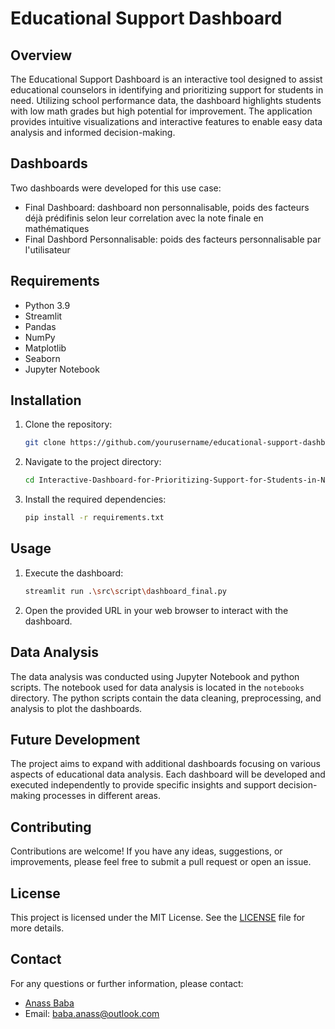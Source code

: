 # Educational Support Dashboard

## Overview
The Educational Support Dashboard is an interactive tool designed to assist educational counselors in identifying and prioritizing support for students in need. Utilizing school performance data, the dashboard highlights students with low math grades but high potential for improvement. The application provides intuitive visualizations and interactive features to enable easy data analysis and informed decision-making.

## Dashboards
Two dashboards were developed for this use case:
- Final Dashboard: dashboard non personnalisable, poids des facteurs déjà prédifinis selon leur correlation avec la note finale en mathématiques
- Final Dashbord Personnalisable: poids des facteurs personnalisable par l'utilisateur



## Requirements
- Python 3.9
- Streamlit
- Pandas
- NumPy
- Matplotlib
- Seaborn
- Jupyter Notebook

## Installation
1. Clone the repository:
    ```bash
    git clone https://github.com/yourusername/educational-support-dashboard.git
    ```
2. Navigate to the project directory:
    ```bash
    cd Interactive-Dashboard-for-Prioritizing-Support-for-Students-in-Need
    ```
3. Install the required dependencies:
    ```bash
    pip install -r requirements.txt
    ```

## Usage
1. Execute the dashboard:
    ```bash
    streamlit run .\src\script\dashboard_final.py
    ```
2. Open the provided URL in your web browser to interact with the dashboard.

## Data Analysis
The data analysis was conducted using Jupyter Notebook and python scripts. The notebook used for data analysis is located in the `notebooks` directory. The python scripts contain the data cleaning, preprocessing, and analysis to plot the dashboards.


## Future Development
The project aims to expand with additional dashboards focusing on various aspects of educational data analysis. Each dashboard will be developed and executed independently to provide specific insights and support decision-making processes in different areas.

## Contributing
Contributions are welcome! If you have any ideas, suggestions, or improvements, please feel free to submit a pull request or open an issue.

## License
This project is licensed under the MIT License. See the [LICENSE](LICENSE) file for more details.

## Contact
For any questions or further information, please contact:
- [Anass Baba](https://github.com/yourusername)
- Email: baba.anass@outlook.com

